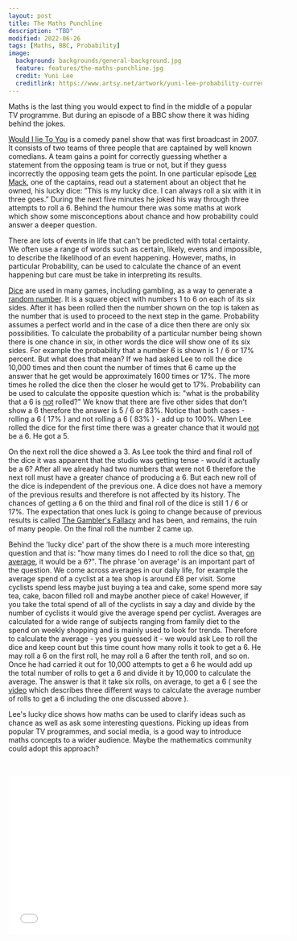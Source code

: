```yaml
---
layout: post
title: The Maths Punchline
description: "TBD"
modified: 2022-06-26
tags: [Maths, BBC, Probability]
image:
  background: backgrounds/general-background.jpg
  feature: features/the-maths-punchline.jpg
  credit: Yuni Lee
  creditlink: https://www.artsy.net/artwork/yuni-lee-probability-current
---
```


Maths is the last thing you would expect to find in the middle of a popular TV programme. But during an episode of a BBC show there it was hiding behind the jokes.

[Would I lie To You](https://www.bbc.co.uk/programmes/b007r3n8) is a comedy panel show that was first broadcast in 2007. It consists of two teams of three people that are captained by well known comedians. A team gains a point for correctly guessing whether a statement from the opposing team is true or not, but if they guess incorrectly the opposing team gets the point. In one particular episode [Lee Mack](https://en.wikipedia.org/wiki/Lee_Mack), one of the captains, read out a statement about an object that he owned, his lucky dice: ”This is my lucky dice. I can always roll a six with it in three goes.” During the next five minutes he joked his way through three attempts to roll a 6. Behind the humour there was some maths at work which show some misconceptions about chance and how probability could answer a deeper question.

There are lots of events in life that can't be predicted with total certainty. We often use a range of words such as certain, likely, evens and impossible, to describe the likelihood of an event happening. However, maths, in particular Probability, can be used to calculate the chance of an event happening but care must be take in interpreting its results.

[Dice](https://en.wikipedia.org/wiki/Dice) are used in many games, including gambling, as a way to generate a [random number](https://en.wikipedia.org/wiki/Random_number). It is a square object with numbers 1 to 6 on each of its six sides. After it has been rolled then the number shown on the top is taken as the number that is used to proceed to the next step in the game. Probability assumes a perfect world and in the case of a dice then there are only six possibilities. To calculate the probability of a particular number being shown there is  one chance in six, in other words the dice will show one of its six sides. For example the probability that a number 6 is shown is 1 / 6 or 17% percent. But what does that mean? If we had asked Lee to roll the dice 10,000 times and then count the number of times that 6 came up the answer that he get would be approximately 1600 times or 17%. The more times he rolled the dice then the closer he would get to 17%. Probability can be used to calculate the opposite question which is: "what is the probability that a 6 is <u>not</u> rolled?" We know that there are five other sides that don't show a 6 therefore the answer is 5 / 6 or 83%. Notice that both cases - rolling a 6 ( 17% ) and not rolling a 6 ( 83% ) - add up to 100%. When Lee rolled the dice for the first time there was a greater chance that it would <u>not</u> be a 6. He got a 5.

On the next roll the dice showed a 3. As Lee took the third and final roll of the dice it was apparent that the studio was getting tense - would it actually be a 6? After all we already had two numbers that were not 6 therefore the next roll must have a greater chance of producing a 6. But each new roll of the dice is independent of the previous one. A dice does not have a memory of the previous results and therefore is not affected by its history. The chances of getting a 6 on the third and final roll of the dice is still 1 / 6 or 17%. The expectation that ones luck is going to change because of previous results is called [The Gambler's Fallacy](https://www.investopedia.com/terms/g/gamblersfallacy.asp) and has been, and remains, the ruin of many people. On the final roll the number 2 came up.

Behind the 'lucky dice' part of the show there is a much more interesting question and that is: "how many times do I need to roll the dice so that, <u>on average</u>, it would be a 6?". The phrase 'on average' is an important part of the question. We come across averages in our daily life, for example the average spend of a cyclist at a tea shop is around £8 per visit. Some cyclists spend less maybe just buying a tea and cake, some spend more say tea, cake, bacon filled roll and maybe another piece of cake! However, if you take the total spend of all of the cyclists in say a day and divide by the number of cyclists it would give the average spend per cyclist. Averages are calculated for a wide range of subjects ranging from family diet to the spend on weekly shopping and is mainly used to look for trends.  Therefore to calculate the average - yes you guessed it - we would ask Lee to roll the dice and keep count but this time count how many rolls it took to get a 6. He may roll a 6 on the first roll, he may roll a 6 after the tenth roll, and so on. Once he had carried it out for 10,000 attempts to get a 6 he would add up the total number of rolls to get a 6 and divide it by 10,000 to calculate the average. The answer is that it take six rolls, on average, to get a 6 ( see the [video](https://www.youtube.com/watch?v=xH89DaEI35w) which describes three different ways to calculate the average number of rolls to get a 6 including the one discussed above ).

Lee's lucky dice shows how maths can be used to clarify ideas such as chance as well as ask some interesting questions. Picking up ideas from popular TV programmes, and social media, is a good way to introduce maths concepts to a wider audience. Maybe the mathematics community could adopt this approach?

&nbsp;
&nbsp;

<iframe width="560" height="315" src="//www.youtube.com/embed/qxTi0OXb3q4?enablejsapi=1&origin=https://dtinblack.github.io/" frameborder="0"></iframe>
